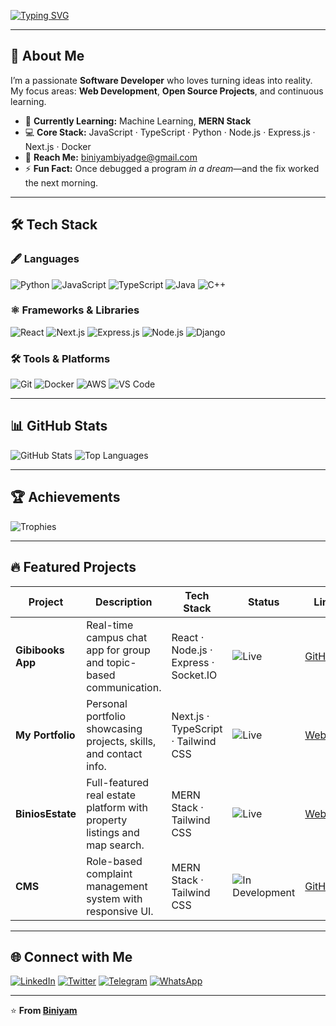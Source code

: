 <!-- ✨ Animated Greeting -->
[![Typing SVG](https://readme-typing-svg.demolab.com?font=Fira+Code&weight=600&size=32&pause=1000&color=FFFFFF&center=true&vCenter=true&width=650&lines=Hi+there,+I'm+Biniyam+👋)](https://git.io/typing-svg)



---
 
## 🚀 About Me
I’m a passionate **Software Developer** who loves turning ideas into reality.  
My focus areas: **Web Development**, **Open Source Projects**, and continuous learning.

- 🌱 **Currently Learning:** Machine Learning, **MERN Stack**  
- 💻 **Core Stack:** JavaScript · TypeScript · Python · Node.js · Express.js · Next.js · Docker  
- 📧 **Reach Me:** [biniyambiyadge@gmail.com](mailto:biniyambiyadge@gmail.com)  
- ⚡ **Fun Fact:** Once debugged a program *in a dream*—and the fix worked the next morning.  

---

## 🛠️ Tech Stack

### 🖋️ Languages
![Python](https://img.shields.io/badge/Python-3776AB?logo=python&logoColor=white&style=for-the-badge)
![JavaScript](https://img.shields.io/badge/JavaScript-F7DF1E?logo=javascript&logoColor=black&style=for-the-badge)
![TypeScript](https://img.shields.io/badge/TypeScript-3178C6?logo=typescript&logoColor=white&style=for-the-badge)
![Java](https://img.shields.io/badge/Java-007396?logo=java&logoColor=white&style=for-the-badge)
![C++](https://img.shields.io/badge/C%2B%2B-00599C?logo=c%2B%2B&logoColor=white&style=for-the-badge)

### ⚛️ Frameworks & Libraries
![React](https://img.shields.io/badge/React-61DAFB?logo=react&logoColor=black&style=for-the-badge)
![Next.js](https://img.shields.io/badge/Next.js-000000?logo=nextdotjs&logoColor=white&style=for-the-badge)
![Express.js](https://img.shields.io/badge/Express.js-404D59?logo=express&logoColor=white&style=for-the-badge)
![Node.js](https://img.shields.io/badge/Node.js-339933?logo=node.js&logoColor=white&style=for-the-badge)
![Django](https://img.shields.io/badge/Django-092E20?logo=django&logoColor=white&style=for-the-badge)

### 🛠️ Tools & Platforms
![Git](https://img.shields.io/badge/Git-F05032?logo=git&logoColor=white&style=for-the-badge)
![Docker](https://img.shields.io/badge/Docker-2496ED?logo=docker&logoColor=white&style=for-the-badge)
![AWS](https://img.shields.io/badge/AWS-FF9900?logo=amazon-aws&logoColor=white&style=for-the-badge)
![VS Code](https://img.shields.io/badge/VS%20Code-007ACC?logo=visual-studio-code&logoColor=white&style=for-the-badge)

---

## 📊 GitHub Stats
<div >
  <img src="https://github-readme-stats.vercel.app/api?username=Binaa10&show_icons=true&theme=radical" alt="GitHub Stats" />
  <img src="https://github-readme-stats.vercel.app/api/top-langs/?username=Binaa10&layout=compact&theme=radical" alt="Top Languages" />
</div>

---

## 🏆 Achievements
<div >
  <img src="https://github-profile-trophy.vercel.app/?username=Binaa10&theme=radical&margin-w=15" alt="Trophies" />
</div>

---

## 🔥 Featured Projects

| Project | Description | Tech Stack | Status | Link |
|---------|-------------|------------|--------|------|
| **Gibibooks App** | Real-time campus chat app for group and topic-based communication. | React · Node.js · Express · Socket.IO | ![Live](https://img.shields.io/badge/Live-brightgreen) | [GitHub](https://github.com/Binaa10/gibibooks-App) |
| **My Portfolio** | Personal portfolio showcasing projects, skills, and contact info. | Next.js · TypeScript · Tailwind CSS | ![Live](https://img.shields.io/badge/Live-brightgreen) | [Website](https://biniyam-portfolio-website.vercel.app/) |
| **BiniosEstate** | Full-featured real estate platform with property listings and map search. | MERN Stack · Tailwind CSS | ![Live](https://img.shields.io/badge/Live-brightgreen) | [Website](https://mern-estate-wpg9.onrender.com/) |
| **CMS** | Role-based complaint management system with responsive UI. | MERN Stack · Tailwind CSS | ![In Development](https://img.shields.io/badge/In%20Development-lightgrey) | [GitHub](https://github.com/Binaa10/CMS) |



---

## 🌐 Connect with Me
[![LinkedIn](https://img.shields.io/badge/LinkedIn-0A66C2?logo=linkedin&logoColor=white&style=for-the-badge)](https://www.linkedin.com/in/yourprofile/)
[![Twitter](https://img.shields.io/badge/Twitter-1DA1F2?logo=twitter&logoColor=white&style=for-the-badge)](https://x.com/abuabu5929)
[![Telegram](https://img.shields.io/badge/Telegram-0088cc?logo=telegram&logoColor=white&style=for-the-badge)](https://t.me/yourhandle)
[![WhatsApp](https://img.shields.io/badge/WhatsApp-25D366?logo=whatsapp&logoColor=white&style=for-the-badge)](https://wa.me/yourphonenumber)

---

⭐️ **From [Biniyam](https://github.com/Binaa10)**
